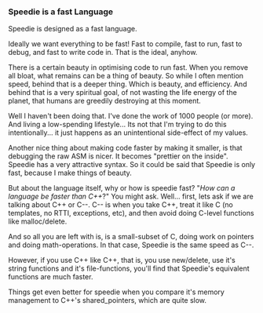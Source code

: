 ### Speedie is a fast Language


Speedie is designed as a fast language.

Ideally we want everything to be fast! Fast to compile, fast to run, fast to debug, and fast to write code in. That is the ideal, anyhow.

There is a certain beauty in optimising code to run fast. When you remove all bloat, what remains can be a thing of beauty. So while I often mention speed, behind that is a deeper thing. Which is beauty, and efficiency. And behind that is a very spiritual goal, of not wasting the life energy of the planet, that humans are greedily destroying at this moment.

Well I haven't been doing that. I've done the work of 1000 people (or more). And living a low-spending lifestyle... Its not that I'm trying to do this intentionally... it just happens as an unintentional side-effect of my values.

Another nice thing about making code faster by making it smaller, is that debugging the raw ASM is nicer. It becomes "prettier on the inside". Speedie has a very attractive syntax. So it could be said that Speedie is only fast, because I make things of beauty.

But about the language itself, why or how is speedie fast? "_How can a language be faster than C++_?" You might ask. Well... first, lets ask if we are talking about C++ or C--. C-- is when you take C++, treat it like C (no templates, no RTTI, exceptions, etc), and then avoid doing C-level functions like malloc/delete.

And so all you are left with is, is a small-subset of C, doing work on pointers and doing math-operations. In that case, Speedie is the same speed as C--.

However, if you use C++ like C++, that is, you use new/delete, use it's string functions and it's file-functions, you'll find that Speedie's equivalent functions are much faster.

Things get even better	for speedie when you compare it's memory management to C++'s shared_pointers, which are quite slow.
